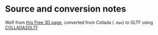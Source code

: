 # Source and conversion notes

Wolf from [this Free 3D page](https://free3d.com/3d-model/wolf-rigged-and-game-ready-42808.html), converted from Collada (`.dae`) to GLTF using [COLLADA2GLTF](https://github.com/KhronosGroup/COLLADA2GLTF)
